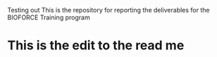 Testing out
This is the repository for reporting the deliverables for the BIOFORCE Training program
# This is the edit to the read me
